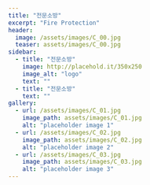 ```yaml
---
title: "전문소방"
excerpt: "Fire Protection"
header:
  image: /assets/images/C_00.jpg
  teaser: assets/images/C_00.jpg
sidebar:
  - title: "전문소방"
    image: http://placehold.it/350x250
    image_alt: "logo"
    text: ""
  - title: "전문소방"
    text: ""
gallery:
  - url: /assets/images/C_01.jpg
    image_path: assets/images/C_01.jpg
    alt: "placeholder image 1"
  - url: /assets/images/C_02.jpg
    image_path: assets/images/C_02.jpg
    alt: "placeholder image 2"
  - url: /assets/images/C_03.jpg
    image_path: assets/images/C_03.jpg
    alt: "placeholder image 3"
---
```


